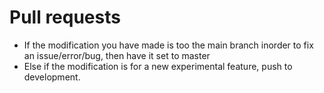 # Pull requests
- If the modification you have made is too the main branch inorder to fix an issue/error/bug, then have it set to master
- Else if the modification is for a new experimental feature, push to development.
